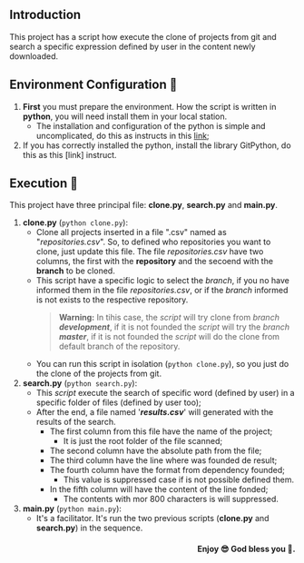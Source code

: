 ## Introduction

This project has a script how execute the clone of projects from git and search a specific expression defined by user in the content  newly downloaded.
 
## Environment Configuration 🚧 
1) **First**  you must prepare the environment. How the script is written in **python**, you will need install them in your local station. 
    - The installation and configuration of the python is simple and uncomplicated, do this as instructs in this [link](www.python.org);
2) If you has correctly installed the python, install the library GitPython, do this as this [link] instruct.

## Execution  🚀
This project have three principal file: **clone.py**, **search.py** and **main.py**.
1) **clone.py**  (``python clone.py``):
    - Clone all projects inserted in a file ".csv" named as "*repositories.csv*". So, to defined who repositories you want to clone, just update this file.
        The file *repositories.csv* have two columns, the first with the **repository** and the secoend with the **branch** to be cloned.
    - This script have a specific logic to select the *branch*, if you no have informed them in the file *repositories.csv*, or if the *branch* informed is not exists to the respective repository.
      > **Warning:** In tihis case, the *script* will try clone from *branch* ***development***, if it is not founded the *script* will try the *branch* ***master***, if it is not founded the *script* will do the clone from default branch of the repository.
    - You can run this script in isolation (``python clone.py``), so you just do the clone of the projects from git.
2) **search.py** (``python search.py``):
    - This *script* execute the search of specific word (defined by user) in a specific folder of files (defined by user too);
    - After the end, a file named '***results.csv***' will generated with the results of the search.
      - The first column from this file have the name of the project;
          - It is just the root folder of the file scanned;
      - The second column have the absolute path from the file;
      - The third column have the line where was founded de result;
      - The fourth column have the format from dependency founded;
          - This value is suppressed case if is not possible defined them.
      - In the fifth column will have the content of the line fonded;
         - The contents with mor 800 characters is will suppressed.
3) **main.py** (``python main.py``):
   - It's a facilitator. It's run the two previous scripts (**clone.py** and **search.py**) in the sequence.
    

<h4 align='end'> 
	Enjoy 😎 God bless you 🙌.
</h4>
